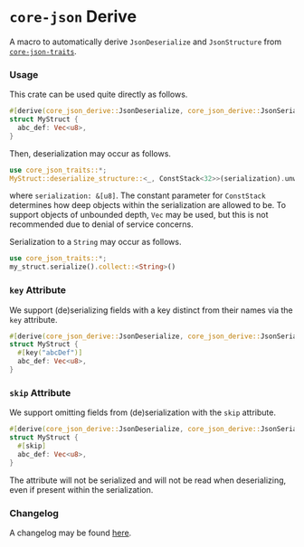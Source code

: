 # `core-json` Derive

A macro to automatically derive `JsonDeserialize` and `JsonStructure` from
[`core-json-traits`](https://docs.rs/core-json-traits).

### Usage

This crate can be used quite directly as follows.

```rs
#[derive(core_json_derive::JsonDeserialize, core_json_derive::JsonSerialize)]
struct MyStruct {
  abc_def: Vec<u8>,
}
```

Then, deserialization may occur as follows.

```rs
use core_json_traits::*;
MyStruct::deserialize_structure::<_, ConstStack<32>>(serialization).unwrap()
```

where `serialization: &[u8]`. The constant parameter for `ConstStack`
determines how deep objects within the serialization are allowed to be. To
support objects of unbounded depth, `Vec` may be used, but this is not
recommended due to denial of service concerns.

Serialization to a `String` may occur as follows.

```rs
use core_json_traits::*;
my_struct.serialize().collect::<String>()
```

### `key` Attribute

We support (de)serializing fields with a key distinct from their names via the
`key` attribute.

```rs
#[derive(core_json_derive::JsonDeserialize, core_json_derive::JsonSerialize)]
struct MyStruct {
  #[key("abcDef")]
  abc_def: Vec<u8>,
}
```

### `skip` Attribute

We support omitting fields from (de)serialization with the `skip` attribute.

```rs
#[derive(core_json_derive::JsonDeserialize, core_json_derive::JsonSerialize)]
struct MyStruct {
  #[skip]
  abc_def: Vec<u8>,
}
```

The attribute will not be serialized and will not be read when deserializing,
even if present within the serialization.

### Changelog

A changelog may be found
[here](https://github.com/core-json/core-json/tree/master/derive/CHANGELOG.md).
